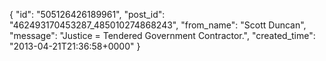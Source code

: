  {
   "id": "505126426189961",
   "post_id": "462493170453287_485010274868243",
   "from_name": "Scott Duncan",
   "message": "Justice = Tendered Government Contractor.",
   "created_time": "2013-04-21T21:36:58+0000"
 }
